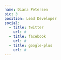 ```yaml
---
name: Diana Petersen
pic: 3
position: Lead Developer
social:
  - title: twitter
    url: #
  - title: facebook
    url: #
  - title: google-plus
    url: #
---
```

